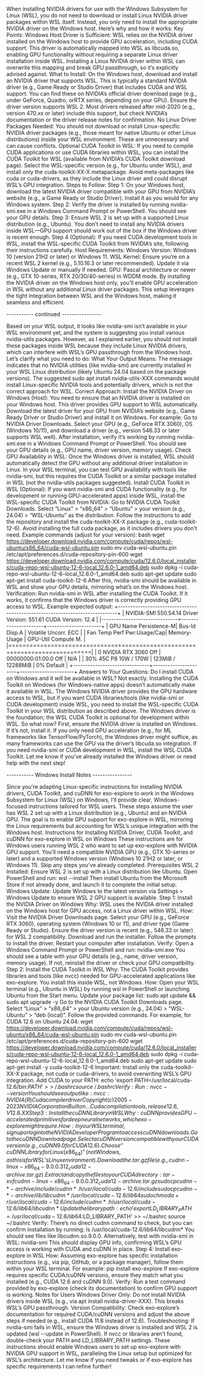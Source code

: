 When installing NVIDIA drivers for use with the Windows Subsystem for Linux (WSL), you do not need to download or install Linux NVIDIA driver packages within WSL itself. Instead, you only need to install the appropriate NVIDIA driver on the Windows host. Here’s why and how it works:
Key Points:
Windows Host Driver is Sufficient:
WSL relies on the NVIDIA driver installed on the Windows host to provide GPU acceleration, including CUDA support. This driver is automatically mapped into WSL as libcuda.so, enabling GPU functionality without requiring a separate Linux driver installation inside WSL.
Installing a Linux NVIDIA driver within WSL can overwrite this mapping and break GPU passthrough, so it’s explicitly advised against.
What to Install:
On the Windows host, download and install an NVIDIA driver that supports WSL. This is typically a standard NVIDIA driver (e.g., Game Ready or Studio Driver) that includes CUDA and WSL support. You can find these on NVIDIA’s official driver download page (e.g., under GeForce, Quadro, orRTX series, depending on your GPU).
Ensure the driver version supports WSL 2. Most drivers released after mid-2020 (e.g., version 470.xx or later) include this support, but check NVIDIA’s documentation or the driver release notes for confirmation.
No Linux Driver Packages Needed:
You should not download or install Linux-specific NVIDIA driver packages (e.g., those meant for native Ubuntu or other Linux distributions) inside your WSL environment. These are unnecessary and can cause conflicts.
Optional CUDA Toolkit in WSL:
If you need to compile CUDA applications or use CUDA libraries within WSL, you can install the CUDA Toolkit for WSL (available from NVIDIA’s CUDA Toolkit download page). Select the WSL-specific version (e.g., for Ubuntu under WSL), and install only the cuda-toolkit-XX-X metapackage. Avoid meta-packages like cuda or cuda-drivers, as they include the Linux driver and could disrupt WSL’s GPU integration.
Steps to Follow:
Step 1: On your Windows host, download the latest NVIDIA driver compatible with your GPU from NVIDIA’s website (e.g., a Game Ready or Studio Driver). Install it as you would for any Windows system.
Step 2: Verify the driver is installed by running nvidia-smi.exe in a Windows Command Prompt or PowerShell. You should see your GPU details.
Step 3: Ensure WSL 2 is set up with a supported Linux distribution (e.g., Ubuntu). You don’t need to install any NVIDIA drivers inside WSL—GPU support should work out of the box if the Windows driver is recent enough.
Step 4 (Optional): If you need CUDA development tools in WSL, install the WSL-specific CUDA Toolkit from NVIDIA’s site, following their instructions carefully.
Host Requirements:
Windows Version: Windows 10 (version 21H2 or later) or Windows 11.
WSL Kernel: Ensure you’re on a recent WSL 2 kernel (e.g., 5.10.16.3 or later recommended). Update it via Windows Update or manually if needed.
GPU: Pascal architecture or newer (e.g., GTX 10-series, RTX 20/30/40-series) in WDDM mode.
By installing the NVIDIA driver on the Windows host only, you’ll enable GPU acceleration in WSL without any additional Linux driver packages. This setup leverages the tight integration between WSL and the Windows host, making it seamless and efficient.

----------- continued ----------------

Based on your WSL output, it looks like nvidia-smi isn’t available in your WSL environment yet, and the system is suggesting you install various nvidia-utils packages. However, as I explained earlier, you should not install these packages inside WSL because they include Linux NVIDIA drivers, which can interfere with WSL’s GPU passthrough from the Windows host. Let’s clarify what you need to do:
What Your Output Means:
The message indicates that no NVIDIA utilities (like nvidia-smi) are currently installed in your WSL Linux distribution (likely Ubuntu 24.04 based on the package versions).
The suggested sudo apt install nvidia-utils-XXX commands would install Linux-specific NVIDIA tools and potentially drivers, which is not the correct approach for WSL.
Correct Approach:
Install the NVIDIA Driver on Windows (Host):
You need to ensure that an NVIDIA driver is installed on your Windows host. This driver provides GPU support to WSL automatically.
Download the latest driver for your GPU from NVIDIA’s website (e.g., Game Ready Driver or Studio Driver) and install it on Windows. For example:
Go to NVIDIA Driver Downloads.
Select your GPU (e.g., GeForce RTX 3060), OS (Windows 10/11), and download a driver (e.g., version 546.33 or later supports WSL well).
After installation, verify it’s working by running nvidia-smi.exe in a Windows Command Prompt or PowerShell. You should see your GPU details (e.g., GPU name, driver version, memory usage).
Check GPU Availability in WSL:
Once the Windows driver is installed, WSL should automatically detect the GPU without any additional driver installation in Linux.
In your WSL terminal, you can test GPU availability with tools like nvidia-smi, but this requires the CUDA Toolkit or a similar package installed in WSL (not the nvidia-utils packages suggested).
Install CUDA Toolkit in WSL (Optional):
If you want nvidia-smi and CUDA functionality (e.g., for development or running GPU-accelerated apps) inside WSL, install the WSL-specific CUDA Toolkit from NVIDIA:
Go to NVIDIA CUDA Toolkit Downloads.
Select “Linux” > “x86_64” > “Ubuntu” > your version (e.g., 24.04) > “WSL-Ubuntu” as the distribution.
Follow the instructions to add the repository and install the cuda-toolkit-XX-X package (e.g., cuda-toolkit-12-6). Avoid installing the full cuda package, as it includes drivers you don’t need.
Example commands (adjust for your version):
bash
wget https://developer.download.nvidia.com/compute/cuda/repos/wsl-ubuntu/x86_64/cuda-wsl-ubuntu.pin
sudo mv cuda-wsl-ubuntu.pin /etc/apt/preferences.d/cuda-repository-pin-600
wget https://developer.download.nvidia.com/compute/cuda/12.6.0/local_installers/cuda-repo-wsl-ubuntu-12-6-local_12.6.0-1_amd64.deb
sudo dpkg -i cuda-repo-wsl-ubuntu-12-6-local_12.6.0-1_amd64.deb
sudo apt-get update
sudo apt-get install cuda-toolkit-12-6
After this, nvidia-smi should be available in WSL and show your GPU details, mirroring what’s on the Windows host.
Verification:
Run nvidia-smi in WSL after installing the CUDA Toolkit. If it works, it confirms that the Windows driver is correctly providing GPU access to WSL.
Example expected output:
+-----------------------------------------------------------------------------+
| NVIDIA-SMI 550.54.14    Driver Version: 551.61       CUDA Version: 12.4     |
|-------------------------------+----------------------+----------------------+
| GPU  Name        Persistence-M| Bus-Id        Disp.A | Volatile Uncorr. ECC |
| Fan  Temp  Perf  Pwr:Usage/Cap|         Memory-Usage | GPU-Util  Compute M. |
|===============================+======================+======================|
|   0  NVIDIA RTX 3060    Off  | 00000000:01:00.0 Off |                  N/A |
| 30%   45C    P8    10W / 170W |    123MiB / 12288MiB |      0%      Default |
+-------------------------------+----------------------+----------------------+
Answers to Your Questions:
Do I install CUDA on Windows and it will be available in WSL?
Not exactly. Installing the CUDA Toolkit on Windows (for Windows-native apps) doesn’t automatically make it available in WSL. The Windows NVIDIA driver provides the GPU hardware access to WSL, but if you want CUDA libraries/tools (like nvidia-smi or CUDA development) inside WSL, you need to install the WSL-specific CUDA Toolkit in your WSL distribution as described above.
The Windows driver is the foundation; the WSL CUDA Toolkit is optional for development within WSL.
So what now?
First, ensure the NVIDIA driver is installed on Windows. If it’s not, install it.
If you only need GPU acceleration (e.g., for ML frameworks like TensorFlow/PyTorch), the Windows driver might suffice, as many frameworks can use the GPU via the driver’s libcuda.so integration.
If you need nvidia-smi or CUDA development in WSL, install the WSL CUDA Toolkit.
Let me know if you’ve already installed the Windows driver or need help with the next step!


----------- Windows Install Notes ----------------

Since you're adapting Linux-specific instructions for installing NVIDIA drivers, CUDA Toolkit, and cuDNN for exo-explore to work in the Windows Subsystem for Linux (WSL) on Windows, I’ll provide clear, Windows-focused instructions tailored for WSL users. These steps assume the user has WSL 2 set up with a Linux distribution (e.g., Ubuntu) and an NVIDIA GPU. The goal is to enable GPU support for exo-explore in WSL, mirroring the Linux requirements but accounting for WSL’s unique integration with the Windows host.
Instructions for Installing NVIDIA Driver, CUDA Toolkit, and cuDNN for exo-explore in WSL on Windows
These instructions are for Windows users running WSL 2 who want to set up exo-explore with NVIDIA GPU support. You’ll need a compatible NVIDIA GPU (e.g., GTX 10-series or later) and a supported Windows version (Windows 10 21H2 or later, or Windows 11). Skip any steps you’ve already completed.
Prerequisites
WSL 2 Installed: Ensure WSL 2 is set up with a Linux distribution like Ubuntu. Open PowerShell and run:
wsl --install
Then install Ubuntu from the Microsoft Store if not already done, and launch it to complete the initial setup.
Windows Update: Update Windows to the latest version via Settings > Windows Update to ensure WSL 2 GPU support is available.
Step 1: Install the NVIDIA Driver on Windows
Why: WSL uses the NVIDIA driver installed on the Windows host for GPU access, not a Linux driver within WSL.
How:
Visit the NVIDIA Driver Downloads page.
Select your GPU (e.g., GeForce RTX 3060), operating system (Windows 10 or 11), and driver type (Game Ready or Studio).
Ensure the driver version is recent (e.g., 546.33 or later) for WSL 2 compatibility.
Download and run the installer. Follow the prompts to install the driver.
Restart your computer after installation.
Verify:
Open a Windows Command Prompt or PowerShell and run:
nvidia-smi.exe
You should see a table with your GPU details (e.g., name, driver version, memory usage). If not, reinstall the driver or check your GPU compatibility.
Step 2: Install the CUDA Toolkit in WSL
Why: The CUDA Toolkit provides libraries and tools (like nvcc) needed for GPU-accelerated applications like exo-explore. You install this inside WSL, not Windows.
How:
Open your WSL terminal (e.g., Ubuntu in WSL) by running wsl in PowerShell or launching Ubuntu from the Start menu.
Update your package list:
sudo apt update && sudo apt upgrade -y
Go to the NVIDIA CUDA Toolkit Downloads page.
Select “Linux” > “x86_64” > your Ubuntu version (e.g., 24.04) > “WSL-Ubuntu” > “deb (local)”.
Follow the provided commands. For example, for CUDA 12.6 on Ubuntu 24.04:
wget https://developer.download.nvidia.com/compute/cuda/repos/wsl-ubuntu/x86_64/cuda-wsl-ubuntu.pin
sudo mv cuda-wsl-ubuntu.pin /etc/apt/preferences.d/cuda-repository-pin-600
wget https://developer.download.nvidia.com/compute/cuda/12.6.0/local_installers/cuda-repo-wsl-ubuntu-12-6-local_12.6.0-1_amd64.deb
sudo dpkg -i cuda-repo-wsl-ubuntu-12-6-local_12.6.0-1_amd64.deb
sudo apt-get update
sudo apt-get install -y cuda-toolkit-12-6
Important: Install only the cuda-toolkit-XX-X package, not cuda or cuda-drivers, to avoid overwriting WSL’s GPU integration.
Add CUDA to your PATH:
echo 'export PATH=/usr/local/cuda-12.6/bin:$PATH' >> ~/.bashrc
source ~/.bashrc
Verify:
Run:
nvcc --version
You should see output like:
nvcc: NVIDIA (R) Cuda compiler driver
Copyright (c) 2005-2023 NVIDIA Corporation
Built on ...
Cuda compilation tools, release 12.6, V12.6.XX
Step 3: Install the cuDNN Library in WSL
Why: cuDNN provides GPU-accelerated primitives for deep neural networks, which exo-explore might require.
How:
In your WSL terminal, sign up or log in to the NVIDIA Developer Program to access cuDNN downloads.
Go to the cuDNN Download page.
Select a cuDNN version compatible with your CUDA version (e.g., cuDNN 9.0 for CUDA 12.6).
Choose “cuDNN Library for Linux (x86_64)” (not Windows, as this is for WSL’s Linux environment).
Download the .tar.gz file (e.g., cudnn-linux-x86_64-9.0.0.312_cuda12-archive.tar.gz).
Extract and copy the files to your CUDA directory:
tar -xvf cudnn-linux-x86_64-9.0.0.312_cuda12-archive.tar.gz
sudo cp cudnn-*-archive/include/cudnn*.h /usr/local/cuda-12.6/include
sudo cp cudnn-*-archive/lib/libcudnn* /usr/local/cuda-12.6/lib64
sudo chmod a+r /usr/local/cuda-12.6/include/cudnn*.h /usr/local/cuda-12.6/lib64/libcudnn*
Update the library path:
echo 'export LD_LIBRARY_PATH=/usr/local/cuda-12.6/lib64:$LD_LIBRARY_PATH' >> ~/.bashrc
source ~/.bashrc
Verify:
There’s no direct cudnn command to check, but you can confirm installation by running:
ls /usr/local/cuda-12.6/lib64/libcudnn*
You should see files like libcudnn.so.9.0.0. Alternatively, test with nvidia-smi in WSL:
nvidia-smi
This should display GPU info, confirming WSL’s GPU access is working with CUDA and cuDNN in place.
Step 4: Install exo-explore in WSL
How: Assuming exo-explore has specific installation instructions (e.g., via pip, GitHub, or a package manager), follow them within your WSL terminal. For example:
pip install exo-explore
If exo-explore requires specific CUDA/cuDNN versions, ensure they match what you installed (e.g., CUDA 12.6 and cuDNN 9.0).
Verify: Run a test command provided by exo-explore (check its documentation) to confirm GPU support is working.
Notes for Users
Windows Driver Only: Do not install NVIDIA drivers inside WSL (e.g., via apt install nvidia-driver-XXX). This breaks WSL’s GPU passthrough.
Version Compatibility: Check exo-explore’s documentation for required CUDA/cuDNN versions and adjust the above steps if needed (e.g., install CUDA 11.8 instead of 12.6).
Troubleshooting:
If nvidia-smi fails in WSL, ensure the Windows driver is installed and WSL 2 is updated (wsl --update in PowerShell).
If nvcc or libraries aren’t found, double-check your PATH and LD_LIBRARY_PATH settings.
These instructions should enable Windows users to set up exo-explore with NVIDIA GPU support in WSL, paralleling the Linux setup but optimized for WSL’s architecture. Let me know if you need tweaks or if exo-explore has specific requirements I can refine further!